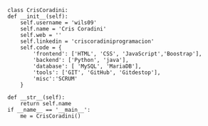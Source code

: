 

    class CrisCoradini:
    def __init__(self):
        self.username = 'wils09'
        self.name = 'Cris Coradini'
        self.web = ''
        self.linkedin = 'criscoradiniprogramacion'
        self.code = {
            'frontend': ['HTML', 'CSS', 'JavaScript','Boostrap'],
            'backend': ['Python', 'java'],
            'database': [ 'MySQL', 'MariaDB'],
            'tools': ['GIT', 'GitHub', 'Gitdestop'],
            'misc':'SCRUM'
        }

    def __str__(self):
        return self.name
    if __name__ == '__main__':
        me = CrisCoradini()





<!--### Hi there 👋


**wils09/wils09** is a ✨ _special_ ✨ repository because its `README.md` (this file) appears on your GitHub profile.

Here are some ideas to get you started:

- 🔭 I’m currently working on ...
- 🌱 I’m currently learning ...
- 👯 I’m looking to collaborate on ...
- 🤔 I’m looking for help with ...
- 💬 Ask me about ...
- 📫 How to reach me: ...
- 😄 Pronouns: ...
- ⚡ Fun fact: ...
-->
